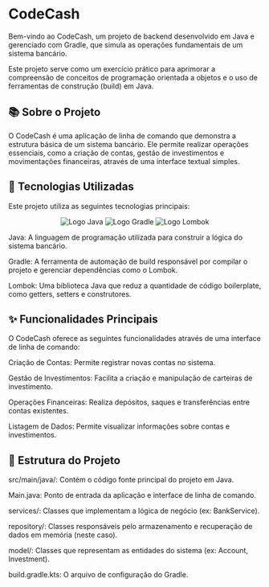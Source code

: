 # CodeCash

Bem-vindo ao CodeCash, um projeto de backend desenvolvido em Java e gerenciado com Gradle, que simula as operações fundamentais de um sistema bancário.

Este projeto serve como um exercício prático para aprimorar a compreensão de conceitos de programação orientada a objetos e o uso de ferramentas de construção (build) em Java.

## 📚 Sobre o Projeto
O CodeCash é uma aplicação de linha de comando que demonstra a estrutura básica de um sistema bancário. Ele permite realizar operações essenciais, como a criação de contas, gestão de investimentos e movimentações financeiras, através de uma interface textual simples.

## 🚀 Tecnologias Utilizadas
Este projeto utiliza as seguintes tecnologias principais:

<p align="center">
<img src="https://img.shields.io/badge/Java-ED8B00?style=for-the-badge&logo=openjdk&logoColor=white" alt="Logo Java">
<img src="https://img.shields.io/badge/Gradle-02303A?style=for-the-badge&logo=gradle&logoColor=white" alt="Logo Gradle">
<img src="https://img.shields.io/badge/Lombok-red?style=for-the-badge&logo=lombok&logoColor=white" alt="Logo Lombok">
</p>

Java: A linguagem de programação utilizada para construir a lógica do sistema bancário.

Gradle: A ferramenta de automação de build responsável por compilar o projeto e gerenciar dependências como o Lombok.

Lombok: Uma biblioteca Java que reduz a quantidade de código boilerplate, como getters, setters e construtores.

## ✨ Funcionalidades Principais
O CodeCash oferece as seguintes funcionalidades através de uma interface de linha de comando:

  Criação de Contas: Permite registrar novas contas no sistema.

  Gestão de Investimentos: Facilita a criação e manipulação de carteiras de investimento.

  Operações Financeiras: Realiza depósitos, saques e transferências entre contas existentes.

  Listagem de Dados: Permite visualizar informações sobre contas e investimentos.

## 📂 Estrutura do Projeto

src/main/java/: Contém o código fonte principal do projeto em Java.

Main.java: Ponto de entrada da aplicação e interface de linha de comando.

services/: Classes que implementam a lógica de negócio (ex: BankService).

repository/: Classes responsáveis pelo armazenamento e recuperação de dados em memória (neste caso).

model/: Classes que representam as entidades do sistema (ex: Account, Investment).

build.gradle.kts: O arquivo de configuração do Gradle.
